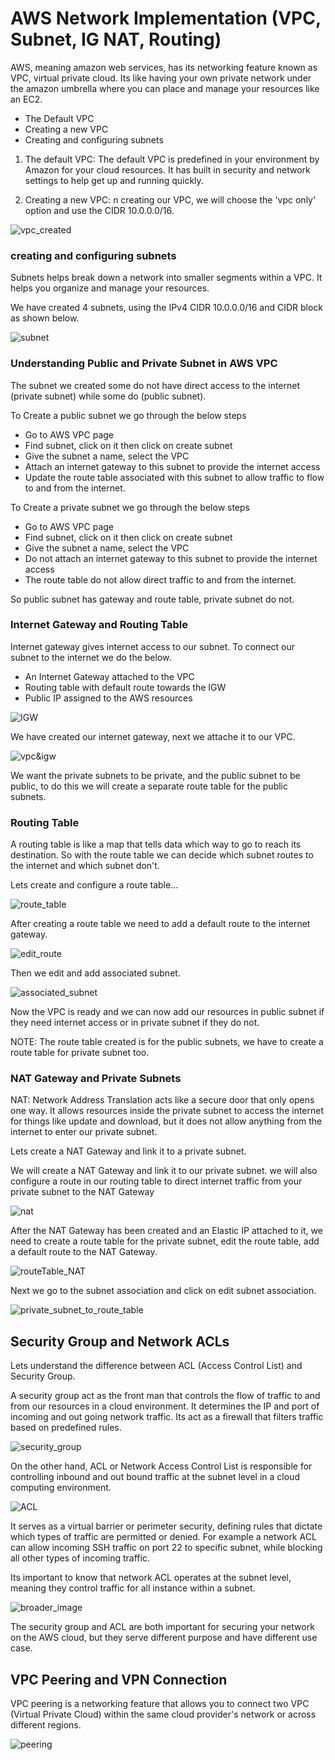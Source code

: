 # AWS Network Implementation (VPC, Subnet, IG NAT, Routing)

AWS, meaning amazon web services, has its networking feature known as VPC, virtual private cloud.
Its like having your own private network under the amazon umbrella where you can place and manage
your resources like an EC2.

- The Default VPC
- Creating a new VPC
- Creating and configuring subnets

1. The default VPC: The default VPC is predefined in your environment by Amazon for your cloud
   resources. It has built in security and network settings to help get up and running quickly.

2. Creating a new VPC: n creating our VPC, we will choose the 'vpc only' option and use the CIDR
   10.0.0.0/16.

![vpc_created](./images/img1.PNG)

### creating and configuring subnets

Subnets helps break down a network into smaller segments within a VPC. It helps you organize and
manage your resources.

We have created 4 subnets, using the IPv4 CIDR 10.0.0.0/16 and CIDR block as shown below.

![subnet](./images/subnet.PNG)

### Understanding Public and Private Subnet in AWS VPC

The subnet we created some do not have direct access to the internet (private subnet) while some do
(public subnet).

To Create a public subnet we go through the below steps

- Go to AWS VPC page
- Find subnet, click on it then click on create subnet
- Give the subnet a name, select the VPC
- Attach an internet gateway to this subnet to provide the internet access
- Update the route table associated with this subnet to allow traffic to flow to and from the
  internet.

To Create a private subnet we go through the below steps

- Go to AWS VPC page
- Find subnet, click on it then click on create subnet
- Give the subnet a name, select the VPC
- Do not attach an internet gateway to this subnet to provide the internet access
- The route table do not allow direct traffic to and from the internet.

So public subnet has gateway and route table, private subnet do not.

### Internet Gateway and Routing Table

Internet gateway gives internet access to our subnet. To connect our subnet to the internet we do
the below.

- An Internet Gateway attached to the VPC
- Routing table with default route towards the IGW
- Public IP assigned to the AWS resources

![IGW](./images/IGW.PNG)

We have created our internet gateway, next we attache it to our VPC.

![vpc&igw](./images/vpc&IGW.PNG)

We want the private subnets to be private, and the public subnet to be public, to do this we will
create a separate route table for the public subnets.

### Routing Table

A routing table is like a map that tells data which way to go to reach its destination. So with the
route table we can decide which subnet routes to the internet and which subnet don't.

Lets create and configure a route table...

![route_table](./images/route_table.PNG)

After creating a route table we need to add a default route to the internet gateway.

![edit_route](./images/edit%20route.PNG)

Then we edit and add associated subnet.

![associated_subnet](./images/subnet_association.PNG)

Now the VPC is ready and we can now add our resources in public subnet if they need internet access
or in private subnet if they do not.

NOTE: The route table created is for the public subnets, we have to create a route table for private
subnet too.

### NAT Gateway and Private Subnets

NAT: Network Address Translation acts like a secure door that only opens one way. It allows
resources inside the private subnet to access the internet for things like update and download, but
it does not allow anything from the internet to enter our private subnet.

Lets create a NAT Gateway and link it to a private subnet.

We will create a NAT Gateway and link it to our private subnet. we will also configure a route in
our routing table to direct internet traffic from your private subnet to the NAT Gateway

![nat](./images/NAT_GATEWAY.PNG)

After the NAT Gateway has been created and an Elastic IP attached to it, we need to create a route
table for the private subnet, edit the route table, add a default route to the NAT Gateway.

![routeTable_NAT](./images/routeTable_NAT.PNG)

Next we go to the subnet association and click on edit subnet association.

![private_subnet_to_route_table](./images/subnet_to_route_Table.PNG)

## Security Group and Network ACLs

Lets understand the difference between ACL (Access Control List) and Security Group.

A security group act as the front man that controls the flow of traffic to and from our resources in
a cloud environment. It determines the IP and port of incoming and out going network traffic. Its
act as a firewall that filters traffic based on predefined rules.

![security_group](./images/network%20img.PNG)

On the other hand, ACL or Network Access Control List is responsible for controlling inbound and out
bound traffic at the subnet level in a cloud computing environment.

![ACL](./images/ACL.PNG)

It serves as a virtual barrier or perimeter security, defining rules that dictate which types of
traffic are permitted or denied. For example a network ACL can allow incoming SSH traffic on port 22
to specific subnet, while blocking all other types of incoming traffic.

Its important to know that network ACL operates at the subnet level, meaning they control traffic
for all instance within a subnet.

![broader_image](./images/broader%20img.PNG)

The security group and ACL are both important for securing your network on the AWS cloud, but they
serve different purpose and have different use case.

## VPC Peering and VPN Connection

VPC peering is a networking feature that allows you to connect two VPC (Virtual Private Cloud)
within the same cloud provider's network or across different regions.

![peering](./images/VPC%20peering.PNG)
